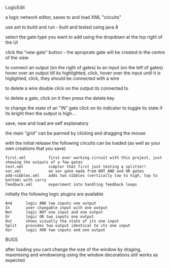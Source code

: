 LogicEdit

a logic network editor, saves to and load XML "circuits"

use ant to build and run - built and tested using java 8

select the gate type you want to add using the dropdown at the top right of the UI

click the "new gate" button - the aproprate gate will be created in the centre of the view

to connect an output (on the right of gates) to an input (on the left of gates) hover over an output till its highlighted, click, hover over the input until it is higlighted, click, they should be connected with a wire

to delete a wire double click on the output its connected to

to delete a gate, click on it then press the delete key

to change the state of an "IN" gate click on its indicator to toggle its state if its bright then the output is high...

save, new and load are self explanatory 

the main "grid" can be panned by clicking and dragging the mouse

with the initial release the following circuits can be loaded (as well as your own creations that you save)

```
first.xml          first ever working circuit with this project, just showing the outputs of a few gates
test.xml           simpler that first just testing a splitter!
xor.xml            an xor gate made from NOT AND and OR gates
add-nibbles.xml    adds two nibbles (vertically low to high, top to bottom) with carry
feedback.xml       experiment into handling feedback loops
```


initially the following logic plugins are available

```
And      logic AND two inputs one output
In       user changable input with one output
Not      logic NOT one input and one output
Or       logic OR two inputs one output
Out      shows visually the state of its one input
Split    provides two output identical to its one input
Xor      logic XOR two inputs and one output
```

BUGS

after loading you cant change the size of the window by draging, maximising and
windowising using the window decorations still works as expected
